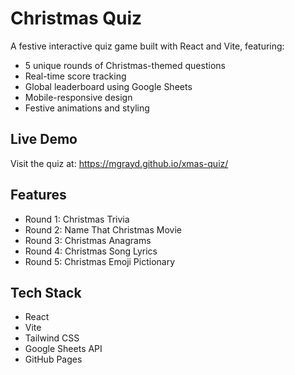 # Christmas Quiz

A festive interactive quiz game built with React and Vite, featuring:
- 5 unique rounds of Christmas-themed questions
- Real-time score tracking
- Global leaderboard using Google Sheets
- Mobile-responsive design
- Festive animations and styling

## Live Demo
Visit the quiz at: https://mgrayd.github.io/xmas-quiz/

## Features
- Round 1: Christmas Trivia
- Round 2: Name That Christmas Movie
- Round 3: Christmas Anagrams
- Round 4: Christmas Song Lyrics
- Round 5: Christmas Emoji Pictionary

## Tech Stack
- React
- Vite
- Tailwind CSS
- Google Sheets API
- GitHub Pages
